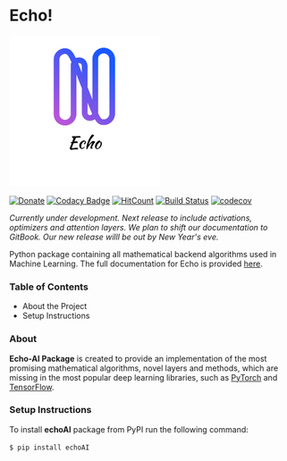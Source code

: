 # Echo!

<p align="left">
  <img width="270" src="https://github.com/digantamisra98/Echo/raw/master/Observations/logo_transparent.png">
</p>

[![Donate](https://img.shields.io/badge/License-MIT-brightgreen.svg)](LICENSE) [![Codacy Badge](https://api.codacy.com/project/badge/Grade/3b9607d06bc0420ebe1ce4443e34e1ba)](https://www.codacy.com/manual/digantamisra98/Echo?utm_source=github.com&amp;utm_medium=referral&amp;utm_content=digantamisra98/Echo&amp;utm_campaign=Badge_Grade) [![HitCount](http://hits.dwyl.io/digantamisra98/Echo.svg)](http://hits.dwyl.io/digantamisra98/Echo) [![Build Status](https://travis-ci.com/digantamisra98/Echo.svg?branch=master)](https://travis-ci.com/digantamisra98/Echo) [![codecov](https://codecov.io/gh/digantamisra98/Echo/branch/master/graph/badge.svg)](https://codecov.io/gh/digantamisra98/Echo)

_Currently under development. Next release to include activations, optimizers and attention layers. We plan to shift our documentation to GitBook. Our new release willl be out by New Year's eve._

Python package containing all mathematical backend algorithms used in Machine Learning. The full documentation for Echo is provided [here](https://echo-ai.readthedocs.io/en/latest/).

### Table of Contents

* About the Project
* Setup Instructions

### About

**Echo-AI Package** is created to provide an implementation of the most promising mathematical algorithms, novel layers and methods, which are missing in the most popular deep learning libraries, such as [PyTorch](https://pytorch.org/) and [TensorFlow](https://www.tensorflow.org/).

### Setup Instructions

To install **echoAI** package from PyPI run the following command:

`$ pip install echoAI`

